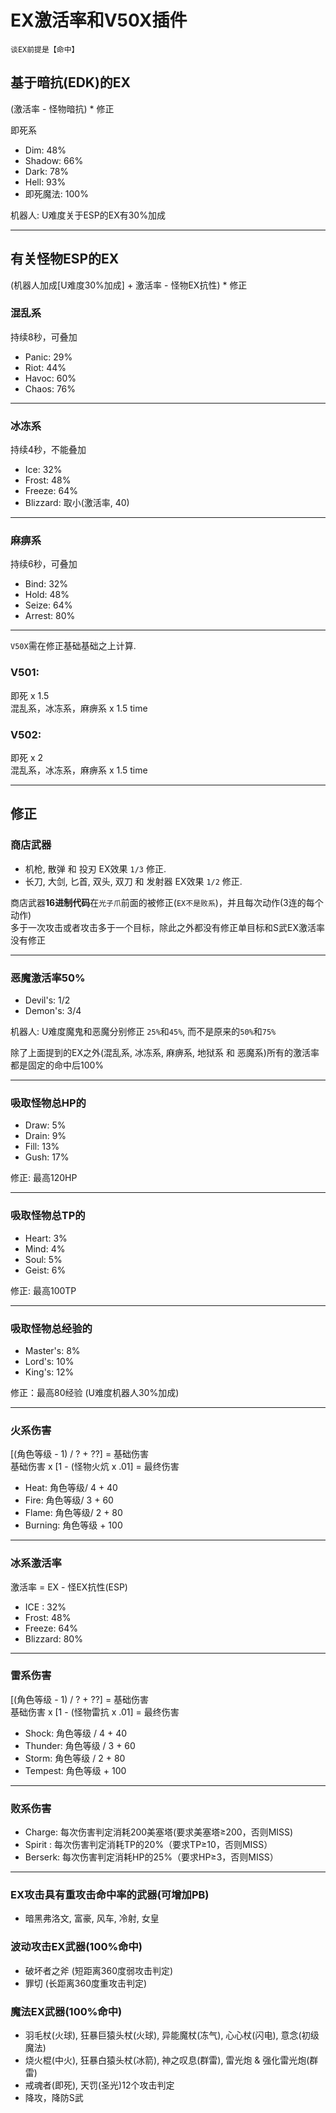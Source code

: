 # EX激活率和V50X插件

`谈EX前提是【命中】`


## 基于暗抗(EDK)的EX

(激活率 - 怪物暗抗) * 修正

即死系  
- Dim: 48%
- Shadow: 66%
- Dark: 78%
- Hell: 93%
- 即死魔法: 100%

机器人: U难度关于ESP的EX有30%加成

--- 

## 有关怪物ESP的EX  

(机器人加成\[U难度30%加成\] + 激活率 - 怪物EX抗性) * 修正

### 混乱系  
持续8秒，可叠加
- Panic: 29%
- Riot: 44%
- Havoc: 60%
- Chaos: 76%

---

### 冰冻系  
持续4秒，不能叠加
- Ice: 32%
- Frost: 48%
- Freeze: 64%
- Blizzard: 取小(激活率, 40)

---

### 麻痹系  
持续6秒，可叠加
- Bind: 32%
- Hold: 48%
- Seize: 64%
- Arrest: 80%

---

`V50X`需在修正基础基础之上计算.

### V501:  
即死 x 1.5  
混乱系，冰冻系，麻痹系 x 1.5 time

### V502:  
即死 x 2  
混乱系，冰冻系，麻痹系 x 1.5 time

---

## 修正

### 商店武器
- 机枪, 散弹 和 投刃 EX效果 `1/3` 修正.
- 长刀, 大剑, 匕首, 双头, 双刀 和 发射器 EX效果 `1/2` 修正.

商店武器**16进制代码**在`光子爪`前面的被修正(`EX不是败系`)，并且每次动作(3连的每个动作)  
多于一次攻击或者攻击多于一个目标，除此之外都没有修正单目标和S武EX激活率没有修正

---
### 恶魔激活率50%
- Devil's: 1/2 
- Demon's: 3/4

机器人: U难度魔鬼和恶魔分别修正 `25%`和`45%`, 而不是原来的`50%`和`75%`

除了上面提到的EX之外(混乱系, 冰冻系, 麻痹系, 地狱系 和 恶魔系)所有的激活率都是固定的命中后100%

---

### 吸取怪物总HP的  
- Draw: 5%
- Drain: 9%
- Fill: 13%
- Gush: 17%

修正: 最高120HP

--- 

### 吸取怪物总TP的  
- Heart: 3%
- Mind: 4%
- Soul: 5%
- Geist: 6%

修正: 最高100TP

---

### 吸取怪物总经验的
- Master's: 8%
- Lord's: 10%
- King's: 12%

修正：最高80经验 (U难度机器人30%加成)

---

### 火系伤害  
\[(角色等级 - 1) / ? + ??\] = 基础伤害  
基础伤害 x \[1 - (怪物火炕 x .01\] = 最终伤害
- Heat: 角色等级/ 4 + 40
- Fire: 角色等级/ 3 + 60
- Flame: 角色等级/ 2 + 80
- Burning: 角色等级 + 100

---

### 冰系激活率  
激活率 = EX - 怪EX抗性(ESP)  
- ICE : 32%
- Frost: 48%
- Freeze: 64%
- Blizzard: 80%

---

### 雷系伤害
\[(角色等级 - 1) / ? + ??\] = 基础伤害  
基础伤害 x \[1 - (怪物雷抗 x .01\] = 最终伤害  
- Shock: 角色等级 / 4 + 40
- Thunder: 角色等级 / 3 + 60
- Storm: 角色等级 / 2 + 80
- Tempest: 角色等级 + 100

--- 

### 败系伤害
- Charge: 每次伤害判定消耗200美塞塔(要求美塞塔≥200，否则MISS)
- Spirit : 每次伤害判定消耗TP的20%（要求TP≥10，否则MISS）
- Berserk: 每次伤害判定消耗HP的25%（要求HP≥3，否则MISS）

---

### EX攻击具有重攻击命中率的武器(可增加PB)  
- 暗黑弗洛文, 富豪, 风车, 冷射, 女皇


### 波动攻击EX武器(100%命中)  
- 破坏者之斧 (短距离360度弱攻击判定)
- 罪切 (长距离360度重攻击判定)


### 魔法EX武器(100%命中)
- 羽毛杖(火球), 狂暴巨猿头杖(火球), 异能魔杖(冻气), 心心杖(闪电), 意念(初级魔法)
- 烧火棍(中火), 狂暴白猿头杖(冰箭), 神之叹息(群雷), 雷光炮 & 强化雷光炮(群雷)
- 戒魂者(即死), 天罚(圣光)12个攻击判定
- 降攻，降防S武